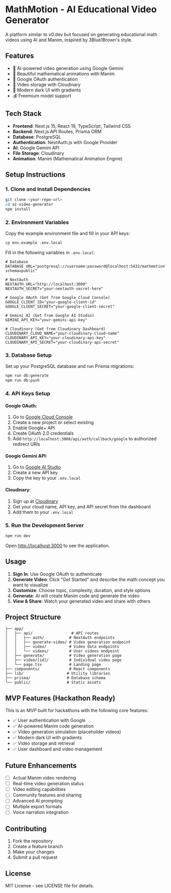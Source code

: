 # MathMotion - AI Educational Video Generator

A platform similar to v0.dev but focused on generating educational math videos using AI and Manim, inspired by 3Blue1Brown's style.

## Features

- 🤖 AI-powered video generation using Google Gemini
- 🎥 Beautiful mathematical animations with Manim
- 🔐 Google OAuth authentication
- 💾 Video storage with Cloudinary
- 📱 Modern dark UI with gradients
- 💰 Freemium model support

## Tech Stack

- **Frontend**: Next.js 15, React 19, TypeScript, Tailwind CSS
- **Backend**: Next.js API Routes, Prisma ORM
- **Database**: PostgreSQL
- **Authentication**: NextAuth.js with Google Provider
- **AI**: Google Gemini API
- **File Storage**: Cloudinary
- **Animation**: Manim (Mathematical Animation Engine)

## Setup Instructions

### 1. Clone and Install Dependencies

```bash
git clone <your-repo-url>
cd ai-video-generator
npm install
```

### 2. Environment Variables

Copy the example environment file and fill in your API keys:

```bash
cp env.example .env.local
```

Fill in the following variables in `.env.local`:

```env
# Database
DATABASE_URL="postgresql://username:password@localhost:5432/mathmotion?schema=public"

# NextAuth
NEXTAUTH_URL="http://localhost:3000"
NEXTAUTH_SECRET="your-nextauth-secret-here"

# Google OAuth (Get from Google Cloud Console)
GOOGLE_CLIENT_ID="your-google-client-id"
GOOGLE_CLIENT_SECRET="your-google-client-secret"

# Gemini AI (Get from Google AI Studio)
GEMINI_API_KEY="your-gemini-api-key"

# Cloudinary (Get from Cloudinary Dashboard)
CLOUDINARY_CLOUD_NAME="your-cloudinary-cloud-name"
CLOUDINARY_API_KEY="your-cloudinary-api-key"
CLOUDINARY_API_SECRET="your-cloudinary-api-secret"
```

### 3. Database Setup

Set up your PostgreSQL database and run Prisma migrations:

```bash
npm run db:generate
npm run db:push
```

### 4. API Keys Setup

#### Google OAuth:
1. Go to [Google Cloud Console](https://console.cloud.google.com/)
2. Create a new project or select existing
3. Enable Google+ API
4. Create OAuth 2.0 credentials
5. Add `http://localhost:3000/api/auth/callback/google` to authorized redirect URIs

#### Google Gemini API:
1. Go to [Google AI Studio](https://makersuite.google.com/app/apikey)
2. Create a new API key
3. Copy the key to your `.env.local`

#### Cloudinary:
1. Sign up at [Cloudinary](https://cloudinary.com/)
2. Get your cloud name, API key, and API secret from the dashboard
3. Add them to your `.env.local`

### 5. Run the Development Server

```bash
npm run dev
```

Open [http://localhost:3000](http://localhost:3000) to see the application.

## Usage

1. **Sign In**: Use Google OAuth to authenticate
2. **Generate Video**: Click "Get Started" and describe the math concept you want to visualize
3. **Customize**: Choose topic, complexity, duration, and style options
4. **Generate**: AI will create Manim code and generate the video
5. **View & Share**: Watch your generated video and share with others

## Project Structure

```
├── app/
│   ├── api/                 # API routes
│   │   ├── auth/           # NextAuth endpoints
│   │   ├── generate-video/ # Video generation endpoint
│   │   ├── video/          # Video data endpoints
│   │   └── videos/         # User videos endpoint
│   ├── generate/           # Video generation page
│   ├── video/[id]/         # Individual video page
│   └── page.tsx            # Landing page
├── components/             # React components
├── lib/                   # Utility libraries
├── prisma/                # Database schema
└── public/                # Static assets
```

## MVP Features (Hackathon Ready)

This is an MVP built for hackathons with the following core features:

- ✅ User authentication with Google
- ✅ AI-powered Manim code generation
- ✅ Video generation simulation (placeholder videos)
- ✅ Modern dark UI with gradients
- ✅ Video storage and retrieval
- ✅ User dashboard and video management

## Future Enhancements

- [ ] Actual Manim video rendering
- [ ] Real-time video generation status
- [ ] Video editing capabilities
- [ ] Community features and sharing
- [ ] Advanced AI prompting
- [ ] Multiple export formats
- [ ] Voice narration integration

## Contributing

1. Fork the repository
2. Create a feature branch
3. Make your changes
4. Submit a pull request

## License

MIT License - see LICENSE file for details.
